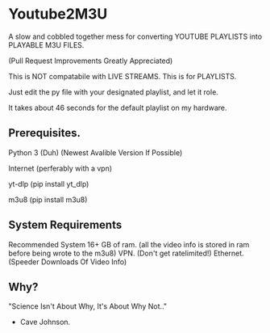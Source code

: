 # Youtube2M3U
A slow and cobbled together mess for converting YOUTUBE PLAYLISTS into PLAYABLE M3U FILES.

(Pull Request Improvements Greatly Appreciated)

This is NOT compatabile with LIVE STREAMS. This is for PLAYLISTS.

Just edit the py file with your designated playlist, and let it role.

It takes about 46 seconds for the default playlist on my hardware.

## Prerequisites.
Python 3 (Duh) (Newest Avalible Version If Possible)

Internet (perferably with a vpn)

yt-dlp (pip install yt_dlp)

m3u8 (pip install m3u8)
## System Requirements
Recommended System
16+ GB of ram. (all the video info is stored in ram before being wrote to the m3u8)
VPN. (Don't get ratelimited!)
Ethernet. (Speeder Downloads Of Video Info)
## Why?
"Science Isn't About Why, It's About Why Not.."

- Cave Johnson.
